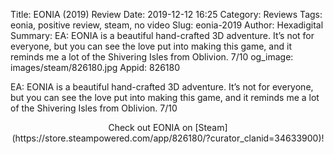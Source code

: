 Title: EONIA (2019) Review
Date: 2019-12-12 16:25
Category: Reviews
Tags: eonia, positive review, steam, no video
Slug: eonia-2019
Author: Hexadigital
Summary: EA: EONIA is a beautiful hand-crafted 3D adventure. It’s not for everyone, but you can see the love put into making this game, and it reminds me a lot of the Shivering Isles from Oblivion. 7/10
og_image: images/steam/826180.jpg
Appid: 826180

EA: EONIA is a beautiful hand-crafted 3D adventure. It’s not for everyone, but you can see the love put into making this game, and it reminds me a lot of the Shivering Isles from Oblivion. 7/10

<center>Check out EONIA on [Steam](https://store.steampowered.com/app/826180/?curator_clanid=34633900)!</center>